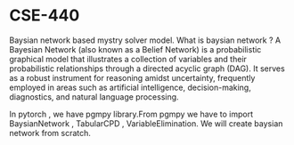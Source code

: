 # CSE-440
Baysian network based mystry solver model.
What is baysian network ?
A Bayesian Network (also known as a Belief Network) is a probabilistic graphical model that illustrates a collection of variables and their probabilistic relationships through a directed acyclic graph (DAG). It serves as a robust instrument for reasoning amidst uncertainty, frequently employed in areas such as artificial intelligence, decision-making, diagnostics, and natural language processing.

In pytorch , we have pgmpy library.From pgmpy we have to import BaysianNetwork , TabularCPD , VariableElimination. 
We will create baysian network from scratch.
